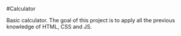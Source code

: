 #Calculator

Basic calculator. The goal of this project is to apply all the previous knowledge of HTML, CSS and JS.

